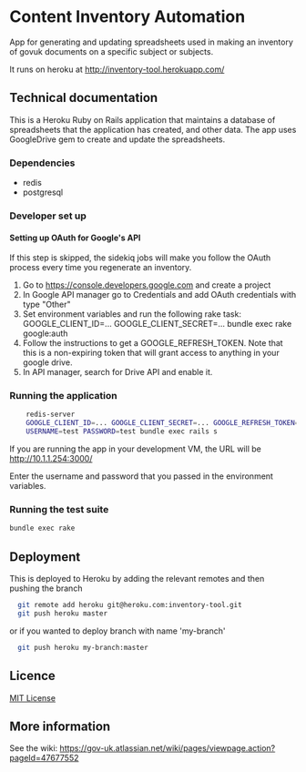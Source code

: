 # Content Inventory Automation

App for generating and updating spreadsheets used in making an inventory of govuk documents on a specific subject or subjects.

It runs on heroku at http://inventory-tool.herokuapp.com/


## Technical documentation

This is a Heroku Ruby on Rails application that maintains a database of spreadsheets that the
application has created, and other data.  The app uses GoogleDrive gem to create and
update the spreadsheets.

### Dependencies

* redis
* postgresql

### Developer set up

#### Setting up OAuth for Google's API

If this step is skipped, the sidekiq jobs will make you follow the OAuth process every time
you regenerate an inventory.

1. Go to https://console.developers.google.com and create a project
2. In Google API manager go to Credentials and add OAuth credentials with type "Other"
3. Set environment variables and run the following rake task:
    GOOGLE_CLIENT_ID=... GOOGLE_CLIENT_SECRET=... bundle exec rake google:auth
4. Follow the instructions to get a GOOGLE_REFRESH_TOKEN. Note that this is a non-expiring token that will grant access to anything in your google drive.
5. In API manager, search for Drive API and enable it.

### Running the application

```sh
    redis-server
    GOOGLE_CLIENT_ID=... GOOGLE_CLIENT_SECRET=... GOOGLE_REFRESH_TOKEN=... bundle exec sidekiq
    USERNAME=test PASSWORD=test bundle exec rails s
```

If you are running the app in your development VM, the URL will be http://10.1.1.254:3000/

Enter the username and password that you passed in the environment variables.

### Running the test suite

```sh
bundle exec rake
```

## Deployment

This is deployed to Heroku by adding the relevant remotes and then pushing the branch

```sh
  git remote add heroku git@heroku.com:inventory-tool.git
  git push heroku master
```

or if you wanted to deploy branch with name 'my-branch'

```sh
  git push heroku my-branch:master
```


## Licence

[MIT License](LICENCE)


## More information

See the wiki: https://gov-uk.atlassian.net/wiki/pages/viewpage.action?pageId=47677552
